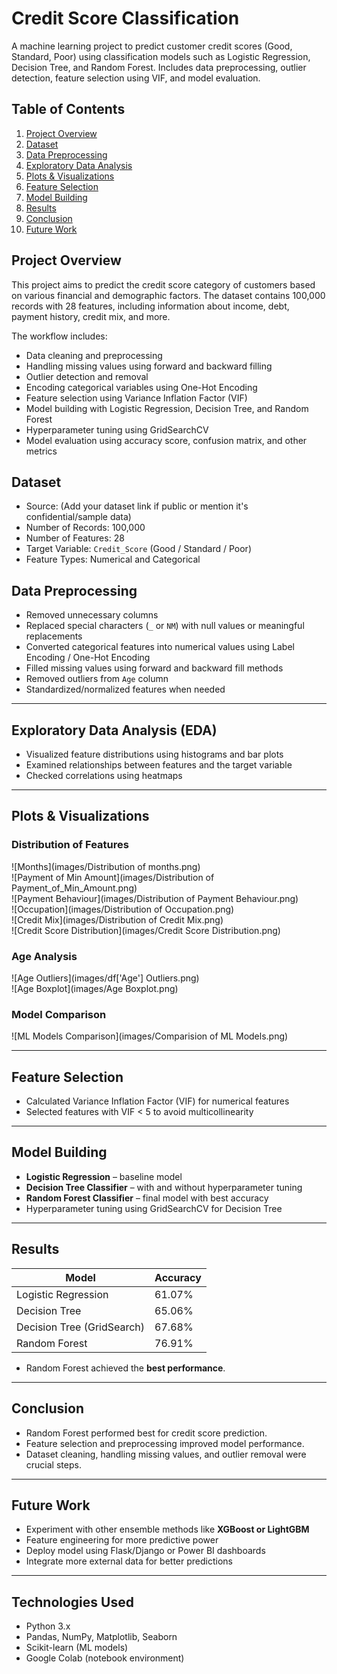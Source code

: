 # Credit Score Classification
A machine learning project to predict customer credit scores (Good, Standard, Poor) using classification models such as Logistic Regression, Decision Tree, and Random Forest. Includes data preprocessing, outlier detection, feature selection using VIF, and model evaluation.

## Table of Contents
1. [Project Overview](#project-overview)
2. [Dataset](#dataset)
3. [Data Preprocessing](#data-preprocessing)
4. [Exploratory Data Analysis](#exploratory-data-analysis)
5. [Plots & Visualizations](#plots--visualizations)
6. [Feature Selection](#feature-selection)
7. [Model Building](#model-building)
8. [Results](#results)
9. [Conclusion](#conclusion)
10. [Future Work](#future-work)

## Project Overview
This project aims to predict the credit score category of customers based on various financial and demographic factors. 
The dataset contains 100,000 records with 28 features, including information about income, debt, payment history, credit mix, and more.

The workflow includes:
- Data cleaning and preprocessing
- Handling missing values using forward and backward filling
- Outlier detection and removal
- Encoding categorical variables using One-Hot Encoding
- Feature selection using Variance Inflation Factor (VIF)
- Model building with Logistic Regression, Decision Tree, and Random Forest
- Hyperparameter tuning using GridSearchCV
- Model evaluation using accuracy score, confusion matrix, and other metrics

## Dataset
- Source: (Add your dataset link if public or mention it's confidential/sample data)
- Number of Records: 100,000
- Number of Features: 28
- Target Variable: `Credit_Score` (Good / Standard / Poor)
- Feature Types: Numerical and Categorical

## Data Preprocessing
- Removed unnecessary columns
- Replaced special characters (`_` or `NM`) with null values or meaningful replacements
- Converted categorical features into numerical values using Label Encoding / One-Hot Encoding
- Filled missing values using forward and backward fill methods
- Removed outliers from `Age` column
- Standardized/normalized features when needed

---

## Exploratory Data Analysis (EDA)
- Visualized feature distributions using histograms and bar plots
- Examined relationships between features and the target variable
- Checked correlations using heatmaps

---
## Plots & Visualizations

### Distribution of Features
![Months](images/Distribution of months.png)  
![Payment of Min Amount](images/Distribution of Payment_of_Min_Amount.png)  
![Payment Behaviour](images/Distribution of Payment Behaviour.png)  
![Occupation](images/Distribution of Occupation.png)  
![Credit Mix](images/Distribution of Credit Mix.png)  
![Credit Score Distribution](images/Credit Score Distribution.png)  

### Age Analysis
![Age Outliers](images/df['Age'] Outliers.png)  
![Age Boxplot](images/Age Boxplot.png)  

### Model Comparison
![ML Models Comparison](images/Comparision of ML Models.png)

---

## Feature Selection
- Calculated Variance Inflation Factor (VIF) for numerical features
- Selected features with VIF < 5 to avoid multicollinearity

---

## Model Building
- **Logistic Regression** – baseline model
- **Decision Tree Classifier** – with and without hyperparameter tuning
- **Random Forest Classifier** – final model with best accuracy
- Hyperparameter tuning using GridSearchCV for Decision Tree

---

## Results

| Model                     | Accuracy |
|----------------------------|---------|
| Logistic Regression        | 61.07%  |
| Decision Tree              | 65.06%  |
| Decision Tree (GridSearch) | 67.68%  |
| Random Forest              | 76.91%  |

- Random Forest achieved the **best performance**.

---

## Conclusion
- Random Forest performed best for credit score prediction.
- Feature selection and preprocessing improved model performance.
- Dataset cleaning, handling missing values, and outlier removal were crucial steps.

---

## Future Work
- Experiment with other ensemble methods like **XGBoost or LightGBM**
- Feature engineering for more predictive power
- Deploy model using Flask/Django or Power BI dashboards
- Integrate more external data for better predictions

---

## Technologies Used
- Python 3.x
- Pandas, NumPy, Matplotlib, Seaborn
- Scikit-learn (ML models)
- Google Colab (notebook environment)
